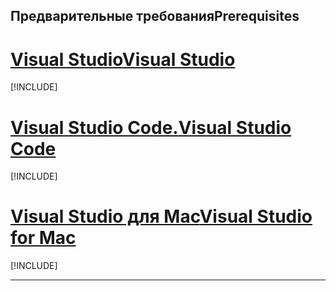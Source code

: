 ## <a name="prerequisites"></a><span data-ttu-id="b583e-101">Предварительные требования</span><span class="sxs-lookup"><span data-stu-id="b583e-101">Prerequisites</span></span>

# <a name="visual-studiotabvisual-studio"></a>[<span data-ttu-id="b583e-102">Visual Studio</span><span class="sxs-lookup"><span data-stu-id="b583e-102">Visual Studio</span></span>](#tab/visual-studio)

[!INCLUDE[](~/includes/net-core-prereqs-vs-2.2.md)]

# <a name="visual-studio-codetabvisual-studio-code"></a>[<span data-ttu-id="b583e-103">Visual Studio Code.</span><span class="sxs-lookup"><span data-stu-id="b583e-103">Visual Studio Code</span></span>](#tab/visual-studio-code)

[!INCLUDE[](~/includes/net-core-prereqs-vsc-2.2.md)]

# <a name="visual-studio-for-mactabvisual-studio-mac"></a>[<span data-ttu-id="b583e-104">Visual Studio для Mac</span><span class="sxs-lookup"><span data-stu-id="b583e-104">Visual Studio for Mac</span></span>](#tab/visual-studio-mac)

[!INCLUDE[](~/includes/net-core-prereqs-mac-2.2.md)]

---